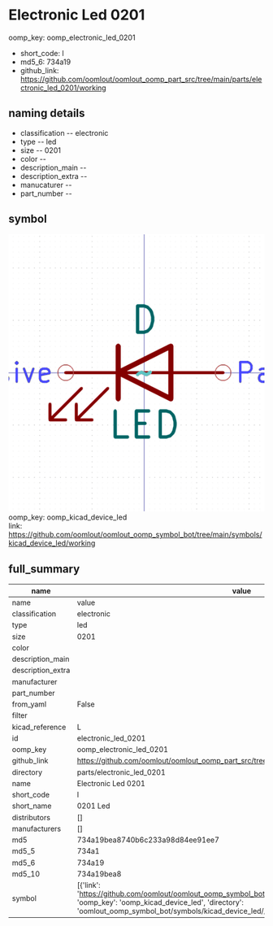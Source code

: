 # Electronic Led 0201
oomp_key: oomp_electronic_led_0201 

  
* short_code: l
* md5_6: 734a19  
* github_link: https://github.com/oomlout/oomlout_oomp_part_src/tree/main/parts/electronic_led_0201/working  
## naming details
* classification -- electronic
* type -- led
* size -- 0201
* color -- 
* description_main -- 
* description_extra -- 
* manucaturer -- 
* part_number -- 



## symbol

![](symbol/0/working/working_600.png)  
oomp_key: oomp_kicad_device_led  
link: https://github.com/oomlout/oomlout_oomp_symbol_bot/tree/main/symbols/kicad_device_led/working  


## full_summary
| name | value | 
| --- | --- | 
| name | value | 
| classification | electronic | 
| type | led | 
| size | 0201 | 
| color |  | 
| description_main |  | 
| description_extra |  | 
| manufacturer |  | 
| part_number |  | 
| from_yaml | False | 
| filter |  | 
| kicad_reference | L | 
| id | electronic_led_0201 | 
| oomp_key | oomp_electronic_led_0201 | 
| github_link | https://github.com/oomlout/oomlout_oomp_part_src/tree/main/parts/electronic_led_0201/working | 
| directory | parts/electronic_led_0201 | 
| name | Electronic Led 0201 | 
| short_code | l | 
| short_name | 0201 Led | 
| distributors | [] | 
| manufacturers | [] | 
| md5 | 734a19bea8740b6c233a98d84ee91ee7 | 
| md5_5 | 734a1 | 
| md5_6 | 734a19 | 
| md5_10 | 734a19bea8 | 
| symbol | [{'link': 'https://github.com/oomlout/oomlout_oomp_symbol_bot/tree/main/symbols/kicad_device_led', 'oomp_key': 'oomp_kicad_device_led', 'directory': 'oomlout_oomp_symbol_bot/symbols/kicad_device_led//working/working.kicad_sym'}] | 
